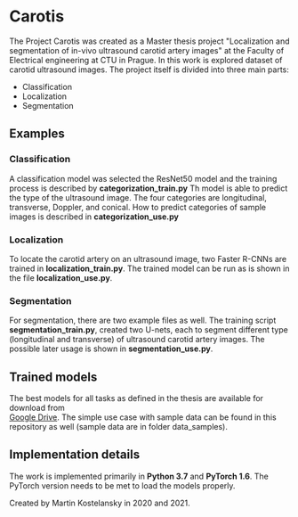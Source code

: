 # Carotis

The Project Carotis was created as a Master thesis project
 "Localization and segmentation of in-vivo ultrasound carotid artery images" at the Faculty
of Electrical engineering at CTU in Prague. In this work is explored dataset
of carotid ultrasound images. The project itself is divided into three main 
parts:

* Classification
* Localization
* Segmentation


## Examples

### Classification

A classification model was selected the
ResNet50 model and the training process
is described by **categorization_train.py**
Th model is able to predict the type
of the ultrasound image. The four categories
are longitudinal, transverse, Doppler, and conical. How to predict categories of sample images is described in **categorization_use.py**

### Localization

To locate the carotid artery on an ultrasound image,
two Faster R-CNNs are trained in **localization_train.py**. The trained model can be run as is
shown in the file **localization_use.py**.

### Segmentation

For segmentation, there are two example files as well.
The training script **segmentation_train.py**, 
created two U-nets, each to segment different type
(longitudinal and transverse) of ultrasound carotid artery images. The possible later usage is 
shown in **segmentation_use.py**.

## Trained models

The best models for all tasks as defined in 
the thesis are available for download from  
[Google Drive](https://drive.google.com/drive/folders/1gRT2sJv0F5efB3eZsnWPdG_CpzvjUcYS?usp=sharing).
The simple use case with sample data can be found in this repository as well
(sample data are in folder data_samples).

## Implementation details

The work is implemented primarily in **Python 3.7** and **PyTorch 1.6**. The 
PyTorch version needs to be met to load the models properly.

Created by Martin Kostelansky in 2020 and 2021.
